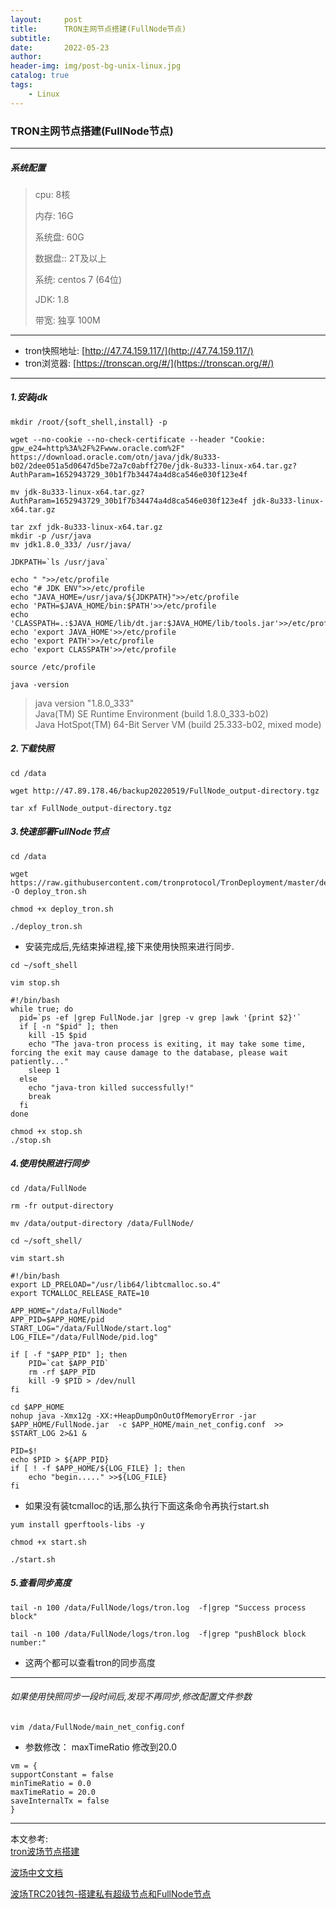 ```yaml
---
layout:     post
title:      TRON主网节点搭建(FullNode节点)
subtitle:   
date:       2022-05-23
author:     
header-img: img/post-bg-unix-linux.jpg
catalog: true
tags:
    - Linux
---
```


### TRON主网节点搭建(FullNode节点)

***

##### 系统配置

> cpu: 8核
>
> 内存: 16G
>
> 系统盘: 60G
>
> 数据盘:: 2T及以上
>
> 系统: centos 7 (64位)
>
> JDK: 1.8
>
> 带宽: 独享 100M

***

- tron快照地址: [http://47.74.159.117/](http://47.74.159.117/)
- tron浏览器: [https://tronscan.org/#/](https://tronscan.org/#/)

***

##### 1.安装jdk

```
mkdir /root/{soft_shell,install} -p

wget --no-cookie --no-check-certificate --header "Cookie: gpw_e24=http%3A%2F%2Fwww.oracle.com%2F" https://download.oracle.com/otn/java/jdk/8u333-b02/2dee051a5d0647d5be72a7c0abff270e/jdk-8u333-linux-x64.tar.gz?AuthParam=1652943729_30b1f7b34474a4d8ca546e030f123e4f

mv jdk-8u333-linux-x64.tar.gz?AuthParam=1652943729_30b1f7b34474a4d8ca546e030f123e4f jdk-8u333-linux-x64.tar.gz

tar zxf jdk-8u333-linux-x64.tar.gz
mkdir -p /usr/java
mv jdk1.8.0_333/ /usr/java/

JDKPATH=`ls /usr/java`

echo " ">>/etc/profile
echo "# JDK ENV">>/etc/profile
echo "JAVA_HOME=/usr/java/${JDKPATH}">>/etc/profile
echo 'PATH=$JAVA_HOME/bin:$PATH'>>/etc/profile
echo 'CLASSPATH=.:$JAVA_HOME/lib/dt.jar:$JAVA_HOME/lib/tools.jar'>>/etc/profile
echo 'export JAVA_HOME'>>/etc/profile
echo 'export PATH'>>/etc/profile
echo 'export CLASSPATH'>>/etc/profile

source /etc/profile
```

```
java -version
```

> java version "1.8.0_333" <br>
> Java(TM) SE Runtime Environment (build 1.8.0_333-b02) <br>
> Java HotSpot(TM) 64-Bit Server VM (build 25.333-b02, mixed mode)



##### 2.下载快照

```
cd /data

wget http://47.89.178.46/backup20220519/FullNode_output-directory.tgz

tar xf FullNode_output-directory.tgz
```



##### 3.快速部署FullNode节点

```
cd /data

wget https://raw.githubusercontent.com/tronprotocol/TronDeployment/master/deploy_tron.sh -O deploy_tron.sh 

chmod +x deploy_tron.sh 

./deploy_tron.sh
```

- 安装完成后,先结束掉进程,接下来使用快照来进行同步.

```
cd ~/soft_shell
```

```
vim stop.sh
```

```
#!/bin/bash
while true; do
  pid=`ps -ef |grep FullNode.jar |grep -v grep |awk '{print $2}'`
  if [ -n "$pid" ]; then
    kill -15 $pid
    echo "The java-tron process is exiting, it may take some time, forcing the exit may cause damage to the database, please wait patiently..."
    sleep 1
  else
    echo "java-tron killed successfully!"
    break
  fi
done
```



```
chmod +x stop.sh
./stop.sh
```

##### 4.使用快照进行同步

```
cd /data/FullNode

rm -fr output-directory

mv /data/output-directory /data/FullNode/
```

```
cd ~/soft_shell/
```

```
vim start.sh
```

```
#!/bin/bash
export LD_PRELOAD="/usr/lib64/libtcmalloc.so.4"
export TCMALLOC_RELEASE_RATE=10

APP_HOME="/data/FullNode"
APP_PID=$APP_HOME/pid
START_LOG="/data/FullNode/start.log"
LOG_FILE="/data/FullNode/pid.log"

if [ -f "$APP_PID" ]; then
	PID=`cat $APP_PID`
	rm -rf $APP_PID
	kill -9 $PID > /dev/null
fi

cd $APP_HOME
nohup java -Xmx12g -XX:+HeapDumpOnOutOfMemoryError -jar $APP_HOME/FullNode.jar  -c $APP_HOME/main_net_config.conf  >> $START_LOG 2>&1 &

PID=$!
echo $PID > ${APP_PID}
if [ ! -f $APP_HOME/${LOG_FILE} ]; then
	echo "begin....." >>${LOG_FILE}
fi
```

- 如果没有装tcmalloc的话,那么执行下面这条命令再执行start.sh

```
yum install gperftools-libs -y
```

```
chmod +x start.sh

./start.sh
```



##### 5.查看同步高度

```
tail -n 100 /data/FullNode/logs/tron.log  -f|grep "Success process block"

tail -n 100 /data/FullNode/logs/tron.log  -f|grep "pushBlock block number:"
```

- 这两个都可以查看tron的同步高度

***

###### 如果使用快照同步一段时间后,发现不再同步,修改配置文件参数

```
vim /data/FullNode/main_net_config.conf
```

- 参数修改： maxTimeRatio 修改到20.0

```
vm = {
supportConstant = false
minTimeRatio = 0.0
maxTimeRatio = 20.0
saveInternalTx = false
}
```

***

本文参考:<br>
[tron波场节点搭建](https://blog.csdn.net/dandelionLYY/article/details/120097346)

[波场中文文档](https://tronprotocol.github.io/documentation-zh/developers/deployment/)

[波场TRC20钱包-搭建私有超级节点和FullNode节点](https://blog.csdn.net/u012387141/article/details/108658091)
